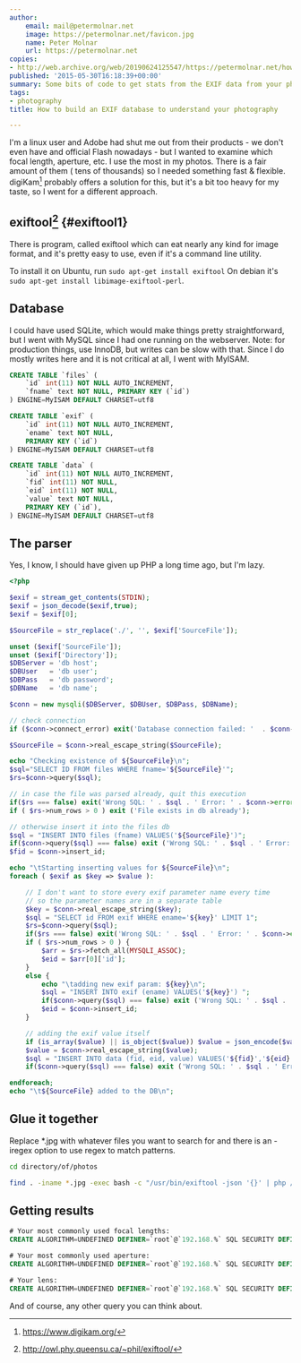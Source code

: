 ```yaml
---
author:
    email: mail@petermolnar.net
    image: https://petermolnar.net/favicon.jpg
    name: Peter Molnar
    url: https://petermolnar.net
copies:
- http://web.archive.org/web/20190624125547/https://petermolnar.net/how-to-build-an-exif-database-to-understand-your-photography/
published: '2015-05-30T16:18:39+00:00'
summary: Some bits of code to get stats from the EXIF data from your photos.
tags:
- photography
title: How to build an EXIF database to understand your photography

---
```


I'm a linux user and Adobe had shut me out from their products - we
don't even have and official Flash nowadays - but I wanted to examine
which focal length, aperture, etc. I use the most in my photos. There is
a fair amount of them ( tens of thousands) so I needed something fast &
flexible. digiKam[^1] probably offers a solution for this, but it's a
bit too heavy for my taste, so I went for a different approach.

## exiftool[^2] {#exiftool1}

There is program, called exiftool which can eat nearly any kind for
image format, and it's pretty easy to use, even if it's a command line
utility.

To install it on Ubuntu, run `sudo apt-get install exiftool` On debian
it's `sudo apt-get install libimage-exiftool-perl`.

## Database

I could have used SQLite, which would make things pretty
straightforward, but I went with MySQL since I had one running on the
webserver. Note: for production things, use InnoDB, but writes can be
slow with that. Since I do mostly writes here and it is not critical at
all, I went with MyISAM.

```sql
CREATE TABLE `files` (
    `id` int(11) NOT NULL AUTO_INCREMENT,
    `fname` text NOT NULL, PRIMARY KEY (`id`)
) ENGINE=MyISAM DEFAULT CHARSET=utf8

CREATE TABLE `exif` (
    `id` int(11) NOT NULL AUTO_INCREMENT,
    `ename` text NOT NULL,
    PRIMARY KEY (`id`)
) ENGINE=MyISAM DEFAULT CHARSET=utf8

CREATE TABLE `data` (
    `id` int(11) NOT NULL AUTO_INCREMENT,
    `fid` int(11) NOT NULL,
    `eid` int(11) NOT NULL,
    `value` text NOT NULL,
    PRIMARY KEY (`id`),
) ENGINE=MyISAM DEFAULT CHARSET=utf8
```

## The parser

Yes, I know, I should have given up PHP a long time ago, but I'm lazy.

```php
<?php

$exif = stream_get_contents(STDIN);
$exif = json_decode($exif,true);
$exif = $exif[0];

$SourceFile = str_replace('./', '', $exif['SourceFile']);

unset ($exif['SourceFile']);
unset ($exif['Directory']);
$DBServer = 'db host';
$DBUser   = 'db user';
$DBPass   = 'db password';
$DBName   = 'db name';

$conn = new mysqli($DBServer, $DBUser, $DBPass, $DBName);

// check connection
if ($conn->connect_error) exit('Database connection failed: '  . $conn->connect_error);

$SourceFile = $conn->real_escape_string($SourceFile);

echo "Checking existence of ${SourceFile}\n";
$sql="SELECT ID FROM files WHERE fname='${SourceFile}'";
$rs=$conn->query($sql);

// in case the file was parsed already, quit this execution
if($rs === false) exit('Wrong SQL: ' . $sql . ' Error: ' . $conn->error );
if ( $rs->num_rows > 0 ) exit ('File exists in db already');

// otherwise insert it into the files db
$sql = "INSERT INTO files (fname) VALUES('${SourceFile}')";
if($conn->query($sql) === false) exit ('Wrong SQL: ' . $sql . ' Error: ' . $conn->error );
$fid = $conn->insert_id;

echo "\tStarting inserting values for ${SourceFile}\n";
foreach ( $exif as $key => $value ):

    // I don't want to store every exif parameter name every time
    // so the parameter names are in a separate table
    $key = $conn->real_escape_string($key);
    $sql = "SELECT id FROM exif WHERE ename='${key}' LIMIT 1";
    $rs=$conn->query($sql);
    if($rs === false) exit('Wrong SQL: ' . $sql . ' Error: ' . $conn->error );
    if ( $rs->num_rows > 0 ) {
        $arr = $rs->fetch_all(MYSQLI_ASSOC);
        $eid = $arr[0]['id'];
    }
    else {
        echo "\tadding new exif param: ${key}\n";
        $sql = "INSERT INTO exif (ename) VALUES('${key}') ";
        if($conn->query($sql) === false) exit ('Wrong SQL: ' . $sql . ' Error: ' . $conn->error );
        $eid = $conn->insert_id;
    }

    // adding the exif value itself
    if (is_array($value) || is_object($value)) $value = json_encode($value);
    $value = $conn->real_escape_string($value);
    $sql = "INSERT INTO data (fid, eid, value) VALUES('${fid}','${eid}','${value}')";
    if($conn->query($sql) === false) exit ('Wrong SQL: ' . $sql . ' Error: ' . $conn->error );

endforeach;
echo "\t${SourceFile} added to the DB\n";
```

## Glue it together

Replace \*.jpg with whatever files you want to search for and there is
an -iregex option to use regex to match patterns.

```bash
cd directory/of/photos

find . -iname *.jpg -exec bash -c "/usr/bin/exiftool -json '{}' | php /path/to/exifdb.php" \;
```

## Getting results

```sql
# Your most commonly used focal lengths:
CREATE ALGORITHM=UNDEFINED DEFINER=`root`@`192.168.%` SQL SECURITY DEFINER VIEW `top_10_focallength` AS select `data`.`value` AS `value`,count(0) AS `count` from `data` where (`data`.`eid` = (select `id` from `exif` where (`ename` = 'FocalLength'))) group by `data`.`value` order by `count` desc limit 10;

# Your most commonly used aperture:
CREATE ALGORITHM=UNDEFINED DEFINER=`root`@`192.168.%` SQL SECURITY DEFINER VIEW `top_10_aperture` AS select `data`.`value` AS `value`,count(0) AS `count` from `data` where (`data`.`eid` = (select `id` from `exif` where (`ename` = 'Aperture'))) group by `data`.`value` order by `count` desc limit 10;

# Your lens:
CREATE ALGORITHM=UNDEFINED DEFINER=`root`@`192.168.%` SQL SECURITY DEFINER VIEW `lens` AS select `data`.`value` AS `value`,count(0) AS `count` from `data` where (`data`.`eid` = (select `id` from `exif` where (`ename` = 'LensID'))) group by `data`.`value` order by `count` desc;
```

And of course, any other query you can think about.

[^1]: <https://www.digikam.org/>

[^2]: <http://owl.phy.queensu.ca/~phil/exiftool/>